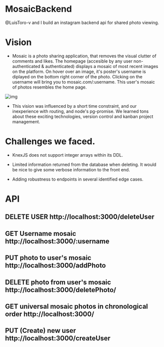 # MosaicBackend

@LuisToro-v and I build an instagram backend api for shared photo viewing.

# Vision

- Mosaic is a photo sharing application, that removes the visual clutter of comments and likes. The homepage (accesible by any user non-authenticated & authenticated) displays a mosaic of most recent images on the platform. On hover over an image, it's poster's username is diplayed on the bottom right corner of the photo. Clicking on the username will bring you to mosaic.com/:username. This user's mosaic of photos resembles the home page.

![img](https://i2.wp.com/css-tricks.com/wp-content/uploads/2011/07/seamless.png?ssl=1)

- This vision was influenced by a short time constraint, and our inexperience with routing, and node's pg-promise. We learned tons about these exciting technologies, version control and kanban project management.

# Challenges we faced.

- KnexJS does not support integer arrays within its DDL.

- Limited information returned from the database when deleting. It would be nice to give some verbose information to the front end.

- Adding robustness to endpoints in several identified edge cases.

# API

## DELETE USER http://localhost:3000/deleteUser

## GET Username mosaic http://localhost:3000/:username

## PUT photo to user's mosaic http://localhost:3000/addPhoto

## DELETE photo from user's mosaic http://localhost:3000/deletePhoto/

## GET universal mosaic photos in chronological order http://localhost:3000/

## PUT (Create) new user http://localhost:3000/createUser

